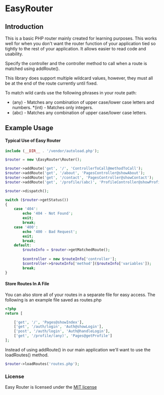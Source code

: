 # EasyRouter

## Introduction

This is a basic PHP router mainly created for learning purposes. This works well for when you don't want the router
function of your application tied so tightly to the rest of your application. It allows easier to read code and usability.

Specify the controller and the controller method to call when a route is matched using addRoute().

This library does support multiple wildcard values, however, they must all be at the end of the route currently until fixed.

To match wild cards use the following phrases in your route path:
* (any) - Matches any combination of upper case/lower case letters and numbers.
*(int) - Matches only integers.
* (abc) - Matches any combination of upper case/lower case letters.

## Example Usage

#### Typical Use of Easy Router
```php
include (__DIR__ . '/vendor/autoload.php');

$router = new \EasyRouter\Router();

$router->addRoute('get', '/', 'ControllerToCall@methodToCall');
$router->addRoute('get', '/about', 'PagesController@showAbout');
$router->addRoute('get', '/contact', 'PagesController@showContact');
$router->addRoute('get', '/profile/(abc)', 'ProfileController@showProfile');

$router->dispatch();

switch ($router->getStatus())
{
    case '404':
        echo '404 - Not Found';
        exit;
        break;
    case '400':
        echo '400 - Bad Request';
        exit;
        break;
    default:
	    $routeInfo = $router->getMatchedRoute();
        
	    $controller = new $routeInfo['controller'];
	    $controller->$routeInfo['method']($routeInfo['variables']);
        break;
}

```

#### Store Routes In A File

You can also store all of your routes in a separate file for easy access. The following is an example file saved as routes.php
```php
<?php
return [

    ['get', '/', 'Pages@showIndex'],
    ['get', '/auth/login', 'Auth@showLogin'],
    ['post', '/auth/login', 'Auth@handleLogin'],
    ['get', '/profile/(any)', 'Pages@getProfile']
];
```

Instead of using addRoute() in our main application we'll want to use the loadRoutes() method.
```php
$router->loadRoutes('routes.php');
```

### License

Easy Router is licensed under the [MIT license](http://opensource.org/licenses/MIT)